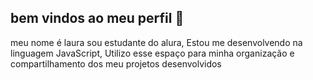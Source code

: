 ## bem vindos ao meu perfil 👋
meu nome é laura sou estudante do alura, Estou me desenvolvendo na linguagem JavaScript,
Utilizo esse espaço para minha organização e compartilhamento dos meu projetos desenvolvidos
<!--
**Laurapieetra/Laurapieetra** is a ✨ _special_ ✨ repository because its `README.md` (this file) appears on your GitHub profile.

Here are some ideas to get you started:

- 🔭 I’m currently working on ...
- 🌱 I’m currently learning ...
- 👯 I’m looking to collaborate on ...
- 🤔 I’m looking for help with ...
- 💬 Ask me about ...
- 📫 How to reach me: ...
- 😄 Pronouns: ...
- ⚡ Fun fact: ...
-->
